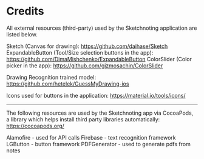 #  Credits

All external resources (third-party) used by the Sketchnoting application are listed below.

Sketch (Canvas for drawing): https://github.com/daihase/Sketch
ExpandableButton (Tool/Size selection buttons in the app): https://github.com/DimaMishchenko/ExpandableButton
ColorSlider (Color picker in the app): https://github.com/gizmosachin/ColorSlider

Drawing Recognition trained model: https://github.com/hetelek/GuessMyDrawing-ios

Icons used for buttons in the application: https://material.io/tools/icons/

---------------------

The following resources are used by the Sketchnoting app via CocoaPods, a library which helps install third party libraries automatically: https://cocoapods.org/

Alamofire - used for API calls
Firebase - text recognition framework
LGButton - button framework
PDFGenerator - used to generate pdfs from notes
